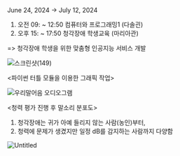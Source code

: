 June 24, 2024 → July 12, 2024

1. 오전 09: ~ 12:50 컴퓨터와 프로그래밍1 (다솔괸)
2. 오후 15: ~ 17:50 청각장애 학생교육 (마리아관)

=> 청각장애 학생을 위한 맞춤형 인공지능 서비스 개발 


![스크린샷(149)](https://github.com/user-attachments/assets/3c74dd24-44f7-4b1a-81d2-66808148984e)

<파이썬 터틀 모듈을 이용한 그래픽 작업>



![우리말어음 오디오그램](https://github.com/user-attachments/assets/e3e95431-ddd5-4ab1-b8a3-cb75cfdf70ec)

<청력 평가 진행 후 말소리 분포도>

1. 청각장애는 귀가 아예 들리지 않는 사람(농인)부터,
2. 청력에 문제가 생겼지만 일정 dB를 감지하는 사람까지 다양함

![Untitled](https://prod-files-secure.s3.us-west-2.amazonaws.com/1ef2815f-7868-4517-ada3-9fe318a89666/82262fbb-6d32-4092-ad38-427b617353e9/Untitled.png)

